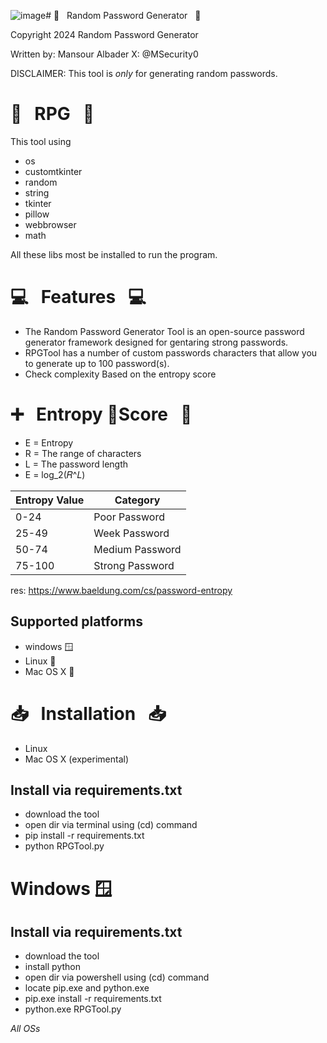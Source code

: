 ![image](https://github.com/MSecurity0/Random-Password-Generator/assets/61111442/d91c363f-493a-4b1e-a24d-43174ed2f01b)# :briefcase: &nbsp;  Random Password Generator &nbsp;  :briefcase:

Copyright 2024 Random Password Generator

Written by: Mansour Albader X: @MSecurity0


DISCLAIMER: This tool is *only* for generating random passwords.


# :book: &nbsp; RPG &nbsp; :book:
This tool using
* os
* customtkinter
* random
* string
* tkinter
* pillow
* webbrowser
* math

All these libs most be installed to run the program.

# :computer: &nbsp; Features &nbsp; :computer:


* The Random Password Generator Tool is an open-source password generator framework designed for gentaring strong passwords. 
* RPGTool has a number of custom passwords characters that allow you to generate up to 100 password(s).
* Check complexity Based on the entropy score


# ➕ &nbsp; Entropy Score &nbsp; 🟰
* E = Entropy
* R = The range of characters
* L = The password length 
* E = log_2⁡(𝑅^𝐿)
  
| Entropy Value | Category |
| ------------- | -------  |
| 0-24  | Poor Password |
| 25-49 | Week Password |
| 50-74  | Medium Password |
| 75-100  | Strong Password  |
res: https://www.baeldung.com/cs/password-entropy

## Supported platforms

* windows 🪟
* Linux 🐧
* Mac OS X 🍎

# :inbox_tray: &nbsp; Installation &nbsp; :inbox_tray:
* Linux
* Mac OS X (experimental)

## Install via requirements.txt
* download the tool
* open dir via terminal using (cd) command
* pip install -r requirements.txt
* python RPGTool.py
  
# Windows 🪟

## Install via requirements.txt
* download the tool
* install python
* open dir via powershell using (cd) command
* locate pip.exe and python.exe
* pip.exe install -r requirements.txt
* python.exe RPGTool.py

  
*All OSs*
